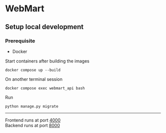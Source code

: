 # WebMart

## Setup local development

### Prerequisite 
- Docker

Start containers after building the images
```
docker compose up --build
```
On another terminal session
```
docker compose exec webmart_api bash
```
Run
```
python manage.py migrate
```
___
Frontend runs at port [4000](http://localhost:4000/) \
Backend runs at port [8000](http://localhost:8000/webmart/docs)
